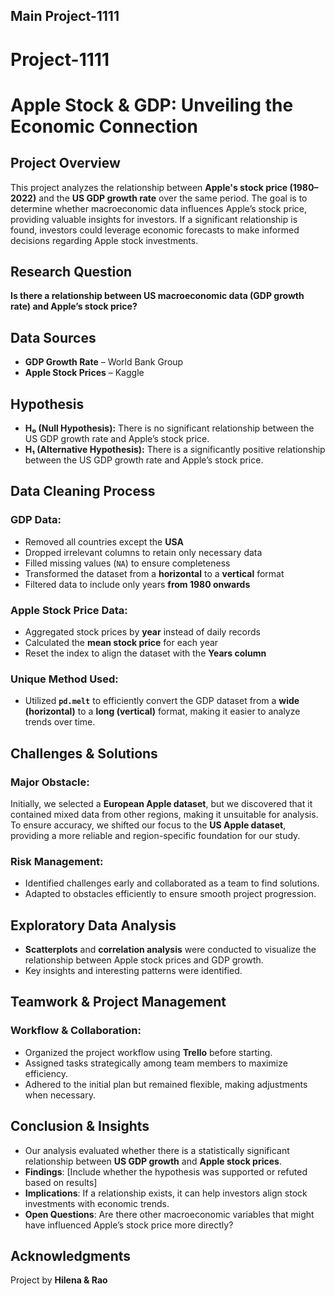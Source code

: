 
## Main Project-1111
# Project-1111
# Apple Stock & GDP: Unveiling the Economic Connection

## Project Overview
This project analyzes the relationship between **Apple's stock price (1980–2022)** and the **US GDP growth rate** over the same period. The goal is to determine whether macroeconomic data influences Apple’s stock price, providing valuable insights for investors. If a significant relationship is found, investors could leverage economic forecasts to make informed decisions regarding Apple stock investments.

## Research Question
**Is there a relationship between US macroeconomic data (GDP growth rate) and Apple’s stock price?**

## Data Sources
- **GDP Growth Rate** – World Bank Group
- **Apple Stock Prices** – Kaggle

## Hypothesis
- **H₀ (Null Hypothesis):** There is no significant relationship between the US GDP growth rate and Apple’s stock price.
- **H₁ (Alternative Hypothesis):** There is a significantly positive relationship between the US GDP growth rate and Apple’s stock price.

## Data Cleaning Process
### GDP Data:
- Removed all countries except the **USA**
- Dropped irrelevant columns to retain only necessary data
- Filled missing values (`NA`) to ensure completeness
- Transformed the dataset from a **horizontal** to a **vertical** format
- Filtered data to include only years **from 1980 onwards**

### Apple Stock Price Data:
- Aggregated stock prices by **year** instead of daily records
- Calculated the **mean stock price** for each year
- Reset the index to align the dataset with the **Years column**

### Unique Method Used:
- Utilized **`pd.melt`** to efficiently convert the GDP dataset from a **wide (horizontal)** to a **long (vertical)** format, making it easier to analyze trends over time.

## Challenges & Solutions
### Major Obstacle:
Initially, we selected a **European Apple dataset**, but we discovered that it contained mixed data from other regions, making it unsuitable for analysis. To ensure accuracy, we shifted our focus to the **US Apple dataset**, providing a more reliable and region-specific foundation for our study.

### Risk Management:
- Identified challenges early and collaborated as a team to find solutions.
- Adapted to obstacles efficiently to ensure smooth project progression.

## Exploratory Data Analysis
- **Scatterplots** and **correlation analysis** were conducted to visualize the relationship between Apple stock prices and GDP growth.
- Key insights and interesting patterns were identified.

## Teamwork & Project Management
### Workflow & Collaboration:
- Organized the project workflow using **Trello** before starting.
- Assigned tasks strategically among team members to maximize efficiency.
- Adhered to the initial plan but remained flexible, making adjustments when necessary.

## Conclusion & Insights
- Our analysis evaluated whether there is a statistically significant relationship between **US GDP growth** and **Apple stock prices**.
- **Findings**: [Include whether the hypothesis was supported or refuted based on results]
- **Implications**: If a relationship exists, it can help investors align stock investments with economic trends.
- **Open Questions**: Are there other macroeconomic variables that might have influenced Apple’s stock price more directly?

## Acknowledgments
Project by **Hilena & Rao**
